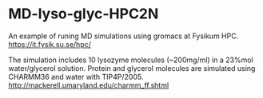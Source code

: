 # MD-lyso-glyc-HPC2N
An example of runing MD simulations using gromacs at Fysikum HPC. 
https://it.fysik.su.se/hpc/

The simulation includes 10 lysozyme molecules (~200mg/ml) in a 23%mol water/glycerol solution. 
Protein and glycerol molecules are simulated using CHARMM36 and water with TIP4P/2005.
http://mackerell.umaryland.edu/charmm_ff.shtml

